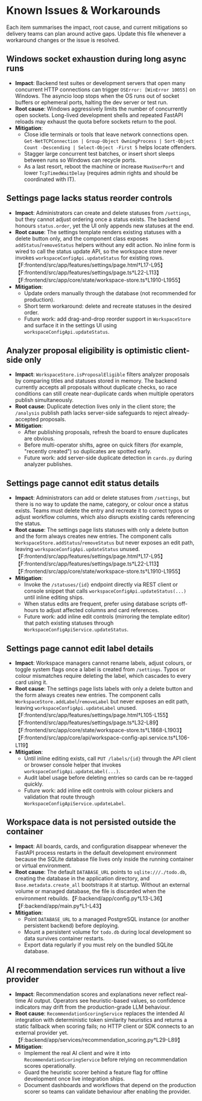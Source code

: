 # Known Issues & Workarounds

Each item summarises the impact, root cause, and current mitigations so delivery teams can plan around active gaps. Update this file whenever a workaround changes or the issue is resolved.

## Windows socket exhaustion during long async runs
- **Impact**: Backend test suites or development servers that open many concurrent HTTP connections can trigger `OSError: [WinError 10055]` on Windows. The asyncio loop stops when the OS runs out of socket buffers or ephemeral ports, halting the dev server or test run.
- **Root cause**: Windows aggressively limits the number of concurrently open sockets. Long-lived development shells and repeated FastAPI reloads may exhaust the quota before sockets return to the pool.
- **Mitigation**:
  - Close idle terminals or tools that leave network connections open. `Get-NetTCPConnection | Group-Object OwningProcess | Sort-Object Count -Descending | Select-Object -First 5` helps locate offenders.
  - Stagger large concurrent test batches, or insert short sleeps between runs so Windows can recycle ports.
  - As a last resort, reboot the machine or increase `MaxUserPort` and lower `TcpTimedWaitDelay` (requires admin rights and should be coordinated with IT).

## Settings page lacks status reorder controls
- **Impact**: Administrators can create and delete statuses from `/settings`, but they cannot adjust ordering once a status exists. The backend honours `status.order`, yet the UI only appends new statuses at the end.
- **Root cause**: The settings template renders existing statuses with a delete button only, and the component class exposes `addStatus`/`removeStatus` helpers without any edit action. No inline form is wired to call the status update API, so the workspace store never invokes `workspaceConfigApi.updateStatus` for existing rows.【F:frontend/src/app/features/settings/page.html†L17-L95】【F:frontend/src/app/features/settings/page.ts†L22-L113】【F:frontend/src/app/core/state/workspace-store.ts†L1910-L1955】
- **Mitigation**:
  - Update orders manually through the database (not recommended for production).
  - Short term workaround: delete and recreate statuses in the desired order.
  - Future work: add drag-and-drop reorder support in `WorkspaceStore` and surface it in the settings UI using `workspaceConfigApi.updateStatus`.

## Analyzer proposal eligibility is optimistic client-side only
- **Impact**: `WorkspaceStore.isProposalEligible` filters analyzer proposals by comparing titles and statuses stored in memory. The backend currently accepts all proposals without duplicate checks, so race conditions can still create near-duplicate cards when multiple operators publish simultaneously.
- **Root cause**: Duplicate detection lives only in the client store; the `/analysis` publish path lacks server-side safeguards to reject already-accepted proposals.
- **Mitigation**:
  - After publishing proposals, refresh the board to ensure duplicates are obvious.
  - Before multi-operator shifts, agree on quick filters (for example, "recently created") so duplicates are spotted early.
  - Future work: add server-side duplicate detection in `cards.py` during analyzer publishes.

## Settings page cannot edit status details
- **Impact**: Administrators can add or delete statuses from `/settings`, but there is no way to update the name, category, or colour once a status exists. Teams must delete the entry and recreate it to correct typos or adjust workflow columns, which also disrupts existing cards referencing the status.
- **Root cause**: The settings page lists statuses with only a delete button and the form always creates new entries. The component calls `WorkspaceStore.addStatus`/`removeStatus` but never exposes an edit path, leaving `workspaceConfigApi.updateStatus` unused.【F:frontend/src/app/features/settings/page.html†L17-L95】【F:frontend/src/app/features/settings/page.ts†L22-L113】【F:frontend/src/app/core/state/workspace-store.ts†L1910-L1955】
- **Mitigation**:
  - Invoke the `/statuses/{id}` endpoint directly via REST client or console snippet that calls `workspaceConfigApi.updateStatus(...)` until inline editing ships.
  - When status edits are frequent, prefer using database scripts off-hours to adjust affected columns and card references.
  - Future work: add inline edit controls (mirroring the template editor) that patch existing statuses through `WorkspaceConfigApiService.updateStatus`.

## Settings page cannot edit label details
- **Impact**: Workspace managers cannot rename labels, adjust colours, or toggle system flags once a label is created from `/settings`. Typos or colour mismatches require deleting the label, which cascades to every card using it.
- **Root cause**: The settings page lists labels with only a delete button and the form always creates new entries. The component calls `WorkspaceStore.addLabel`/`removeLabel` but never exposes an edit path, leaving `workspaceConfigApi.updateLabel` unused.【F:frontend/src/app/features/settings/page.html†L105-L155】【F:frontend/src/app/features/settings/page.ts†L32-L89】【F:frontend/src/app/core/state/workspace-store.ts†L1868-L1903】【F:frontend/src/app/core/api/workspace-config-api.service.ts†L106-L119】
- **Mitigation**:
  - Until inline editing exists, call `PUT /labels/{id}` through the API client or browser console helper that invokes `workspaceConfigApi.updateLabel(...)`.
  - Audit label usage before deleting entries so cards can be re-tagged quickly.
  - Future work: add inline edit controls with colour pickers and validation that route through `WorkspaceConfigApiService.updateLabel`.

## Workspace data is not persisted outside the container
- **Impact**: All boards, cards, and configuration disappear whenever the FastAPI process restarts in the default development environment because the SQLite database file lives only inside the running container or virtual environment.
- **Root cause**: The default `DATABASE_URL` points to `sqlite:///./todo.db`, creating the database in the application directory, and `Base.metadata.create_all` bootstraps it at startup. Without an external volume or managed database, the file is discarded when the environment rebuilds.【F:backend/app/config.py†L13-L36】【F:backend/app/main.py†L1-L43】
- **Mitigation**:
  - Point `DATABASE_URL` to a managed PostgreSQL instance (or another persistent backend) before deploying.
  - Mount a persistent volume for `todo.db` during local development so data survives container restarts.
  - Export data regularly if you must rely on the bundled SQLite database.

## AI recommendation services run without a live provider
- **Impact**: Recommendation scores and explanations never reflect real-time AI output. Operators see heuristic-based values, so confidence indicators may drift from the production-grade LLM behaviour.
- **Root cause**: `RecommendationScoringService` replaces the intended AI integration with deterministic token similarity heuristics and returns a static fallback when scoring fails; no HTTP client or SDK connects to an external provider yet.【F:backend/app/services/recommendation_scoring.py†L29-L89】
- **Mitigation**:
  - Implement the real AI client and wire it into `RecommendationScoringService` before relying on recommendation scores operationally.
  - Guard the heuristic scorer behind a feature flag for offline development once live integration ships.
  - Document dashboards and workflows that depend on the production scorer so teams can validate behaviour after enabling the provider.
